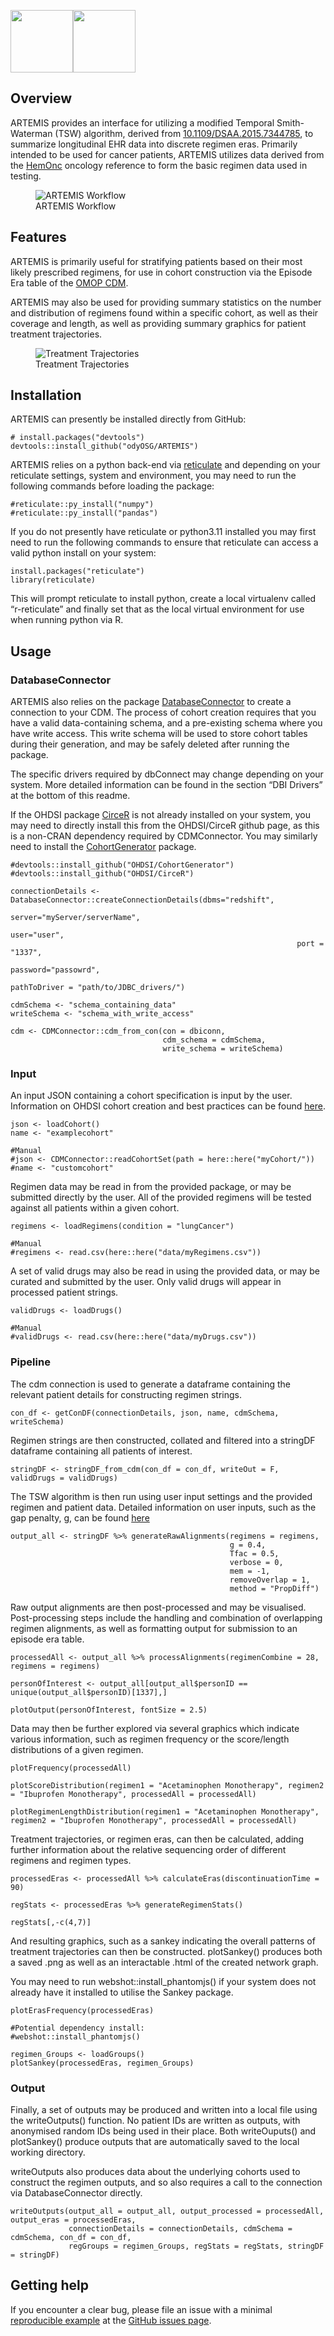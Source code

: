<p float="left">

<img src="./img/artemis.png" style="vertical-align: center;" width="100"/><img src="./img/ods_logo.jpg" style="vertical-align: center;" width="100"/>

</p>
<!-- README.md is generated from README.Rmd. Please edit that file -->

## Overview

ARTEMIS provides an interface for utilizing a modified Temporal
Smith-Waterman (TSW) algorithm, derived from
[10.1109/DSAA.2015.7344785](https://www.researchgate.net/publication/292331949_Temporal_Needleman-Wunsch),
to summarize longitudinal EHR data into discrete regimen eras. Primarily
intended to be used for cancer patients, ARTEMIS utilizes data derived
from the [HemOnc](https://hemonc.org/wiki/Main_Page) oncology reference
to form the basic regimen data used in testing.

<figure>
<img src="/img/Workflow_Detailed.png?" alt="ARTEMIS Workflow" />
<figcaption aria-hidden="true">ARTEMIS Workflow</figcaption>
</figure>

## Features

ARTEMIS is primarily useful for stratifying patients based on their most
likely prescribed regimens, for use in cohort construction via the
Episode Era table of the [OMOP
CDM](https://www.ohdsi.org/data-standardization/).

ARTEMIS may also be used for providing summary statistics on the number
and distribution of regimens found within a specific cohort, as well as
their coverage and length, as well as providing summary graphics for
patient treatment trajectories.

<figure>
<img src="/img/Networks.png?" alt="Treatment Trajectories" />
<figcaption aria-hidden="true">Treatment Trajectories</figcaption>
</figure>

## Installation

ARTEMIS can presently be installed directly from GitHub:

    # install.packages("devtools")
    devtools::install_github("odyOSG/ARTEMIS")

ARTEMIS relies on a python back-end via
[reticulate](https://rstudio.github.io/reticulate/) and depending on
your reticulate settings, system and environment, you may need to run
the following commands before loading the package:

    #reticulate::py_install("numpy")
    #reticulate::py_install("pandas")

If you do not presently have reticulate or python3.11 installed you may
first need to run the following commands to ensure that reticulate can
access a valid python install on your system:

    install.packages("reticulate")
    library(reticulate)

This will prompt reticulate to install python, create a local virtualenv
called “r-reticulate” and finally set that as the local virtual
environment for use when running python via R.

## Usage

### DatabaseConnector

ARTEMIS also relies on the package
[DatabaseConnector](https://github.com/OHDSI/DatabaseConnector) to
create a connection to your CDM. The process of cohort creation requires
that you have a valid data-containing schema, and a pre-existing schema
where you have write access. This write schema will be used to store
cohort tables during their generation, and may be safely deleted after
running the package.

The specific drivers required by dbConnect may change depending on your
system. More detailed information can be found in the section “DBI
Drivers” at the bottom of this readme.

If the OHDSI package [CirceR](https://github.com/OHDSI/CirceR) is not
already installed on your system, you may need to directly install this
from the OHDSI/CirceR github page, as this is a non-CRAN dependency
required by CDMConnector. You may similarly need to install the
[CohortGenerator](https://github.com/OHDSI/CohortGenerator) package.

    #devtools::install_github("OHDSI/CohortGenerator")
    #devtools::install_github("OHDSI/CirceR")

    connectionDetails <- DatabaseConnector::createConnectionDetails(dbms="redshift",
                                                                    server="myServer/serverName",
                                                                    user="user",
                                                                    port = "1337",
                                                                    password="passowrd",
                                                                    pathToDriver = "path/to/JDBC_drivers/")

    cdmSchema <- "schema_containing_data"
    writeSchema <- "schema_with_write_access"

    cdm <- CDMConnector::cdm_from_con(con = dbiconn,
                                      cdm_schema = cdmSchema,
                                      write_schema = writeSchema)

### Input

An input JSON containing a cohort specification is input by the user.
Information on OHDSI cohort creation and best practices can be found
[here](https://ohdsi.github.io/TheBookOfOhdsi/Cohorts.html).

    json <- loadCohort()
    name <- "examplecohort"

    #Manual
    #json <- CDMConnector::readCohortSet(path = here::here("myCohort/"))
    #name <- "customcohort"

Regimen data may be read in from the provided package, or may be
submitted directly by the user. All of the provided regimens will be
tested against all patients within a given cohort.

    regimens <- loadRegimens(condition = "lungCancer")

    #Manual
    #regimens <- read.csv(here::here("data/myRegimens.csv"))

A set of valid drugs may also be read in using the provided data, or may
be curated and submitted by the user. Only valid drugs will appear in
processed patient strings.

    validDrugs <- loadDrugs()

    #Manual
    #validDrugs <- read.csv(here::here("data/myDrugs.csv"))

### Pipeline

The cdm connection is used to generate a dataframe containing the
relevant patient details for constructing regimen strings.

    con_df <- getConDF(connectionDetails, json, name, cdmSchema, writeSchema)

Regimen strings are then constructed, collated and filtered into a
stringDF dataframe containing all patients of interest.

    stringDF <- stringDF_from_cdm(con_df = con_df, writeOut = F, validDrugs = validDrugs)

The TSW algorithm is then run using user input settings and the provided
regimen and patient data. Detailed information on user inputs, such as
the gap penalty, g, can be found [here](www.github.com/odyOSG/ARTEMIS)

    output_all <- stringDF %>% generateRawAlignments(regimens = regimens,
                                                     g = 0.4,
                                                     Tfac = 0.5,
                                                     verbose = 0,
                                                     mem = -1,
                                                     removeOverlap = 1,
                                                     method = "PropDiff")

Raw output alignments are then post-processed and may be visualised.
Post-processing steps include the handling and combination of
overlapping regimen alignments, as well as formatting output for
submission to an episode era table.

    processedAll <- output_all %>% processAlignments(regimenCombine = 28, regimens = regimens)

    personOfInterest <- output_all[output_all$personID == unique(output_all$personID)[1337],]

    plotOutput(personOfInterest, fontSize = 2.5)

Data may then be further explored via several graphics which indicate
various information, such as regimen frequency or the score/length
distributions of a given regimen.

    plotFrequency(processedAll)

    plotScoreDistribution(regimen1 = "Acetaminophen Monotherapy", regimen2 = "Ibuprofen Monotherapy", processedAll = processedAll)

    plotRegimenLengthDistribution(regimen1 = "Acetaminophen Monotherapy", regimen2 = "Ibuprofen Monotherapy", processedAll = processedAll)

Treatment trajectories, or regimen eras, can then be calculated, adding
further information about the relative sequencing order of different
regimens and regimen types.

    processedEras <- processedAll %>% calculateEras(discontinuationTime = 90)

    regStats <- processedEras %>% generateRegimenStats()

    regStats[,-c(4,7)]

And resulting graphics, such as a sankey indicating the overall patterns
of treatment trajectories can then be constructed. plotSankey() produces
both a saved .png as well as an interactable .html of the created
network graph.

You may need to run webshot::install\_phantomjs() if your system does
not already have it installed to utilise the Sankey package.

    plotErasFrequency(processedEras)

    #Potential dependency install:
    #webshot::install_phantomjs()

    regimen_Groups <- loadGroups()
    plotSankey(processedEras, regimen_Groups)

### Output

Finally, a set of outputs may be produced and written into a local file
using the writeOutputs() function. No patient IDs are written as
outputs, with anonymised random IDs being used in their place. Both
writeOuputs() and plotSankey() produce outputs that are automatically
saved to the local working directory.

writeOutputs also produces data about the underlying cohorts used to
construct the regimen outputs, and so also requires a call to the
connection via DatabaseConnector directly.

    writeOutputs(output_all = output_all, output_processed = processedAll, output_eras = processedEras,
                 connectionDetails = connectionDetails, cdmSchema = cdmSchema, con_df = con_df,
                 regGroups = regimen_Groups, regStats = regStats, stringDF = stringDF)

## Getting help

If you encounter a clear bug, please file an issue with a minimal
[reproducible example](https://reprex.tidyverse.org/) at the [GitHub
issues page](https://github.com/OdyOSG/ARTEMIS/issues).
